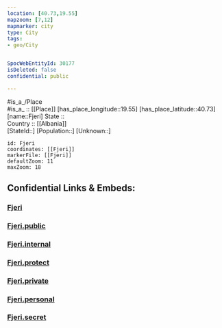 ```yaml
---
location: [40.73,19.55] 
mapzoom: [7,12] 
mapmarker: city 
type: City
tags:
- geo/City


SpocWebEntityId: 30177
isDeleted: false
confidential: public

---
```

#is_a_/Place  
#is_a_ :: [[Place]] 
[has_place_longitude::19.55] 
[has_place_latitude::40.73] 
[name::Fjeri] 
State ::  
Country :: [[Albania]]  
[StateId::] 
[Population::] 
[Unknown::] 


```leaflet
id: Fjeri
coordinates: [[Fjeri]] 
markerFile: [[Fjeri]] 
defaultZoom: 11 
maxZoom: 18
```


## Confidential Links & Embeds: 

### [Fjeri](/_Standards/Earth/Continent/Europe/Europe~South/Albania/Counties~Albania/Fier/City/Fjeri.md) 

### [Fjeri.public](/_public/Earth/Continent/Europe/Europe~South/Albania/Counties~Albania/Fier/City/Fjeri.public.md) 

### [Fjeri.internal](/_internal/Earth/Continent/Europe/Europe~South/Albania/Counties~Albania/Fier/City/Fjeri.internal.md) 

### [Fjeri.protect](/_protect/Earth/Continent/Europe/Europe~South/Albania/Counties~Albania/Fier/City/Fjeri.protect.md) 

### [Fjeri.private](/_private/Earth/Continent/Europe/Europe~South/Albania/Counties~Albania/Fier/City/Fjeri.private.md) 

### [Fjeri.personal](/_personal/Earth/Continent/Europe/Europe~South/Albania/Counties~Albania/Fier/City/Fjeri.personal.md) 

### [Fjeri.secret](/_secret/Earth/Continent/Europe/Europe~South/Albania/Counties~Albania/Fier/City/Fjeri.secret.md)

